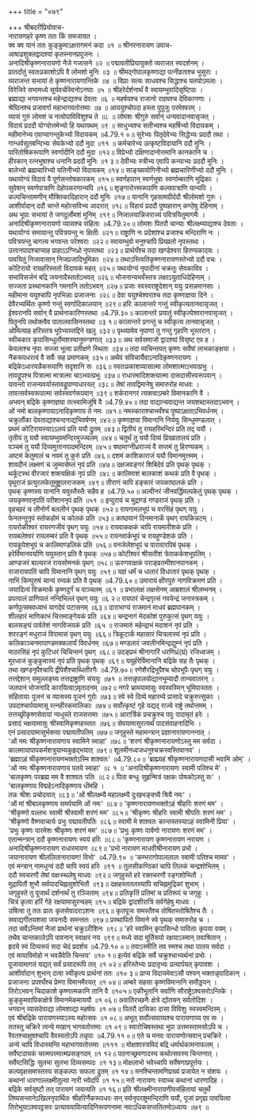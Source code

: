 +++
title = "०७९"

+++
श्रीबदरीप्रियोवाच-  
नारायणहरे कृष्ण ततः किं समजायत ।  
क्व क्व यानं ततः कुङ्कुमाऽक्षरागमनं कदा ॥१ ॥
श्रीनरनारायण उवाच-  
आषाढशुक्लद्वादश्यां कृतस्नानप्रपूजनः ।  
अनादिश्रीकृष्णनारायणो नैजे गजासने ॥२ ॥
पद्मावतीप्रियायुक्तो व्यराजत स्वदर्शनम् ।  
प्रातर्दातुं स्वतःप्रकाशोऽपि वै लोमशो मुनिः ॥३ ॥
श्रीमद्गोपालकृष्णाद्या पत्नीव्रताश्च भूसुराः ।  
व्यराजन्त सभायां ते कृष्णनारायणान्तिके ॥४ ॥
विप्राः सत्यः साधवश्च सिद्धाश्च यतयोऽमलाः ।  
विरेजिरे सभामध्ये सूर्यवर्चस्विनोऽनघाः ॥५ ॥
श्रीहरेर्दर्शनार्थं वै स्वायम्भुवादिसृष्टिपाः ।  
ब्रह्माद्या भगवन्तश्च महेन्द्राद्याश्च देवताः ॥६ ॥
महर्षयश्च राजानो राज्ञ्यश्च देविकागणाः ।  
श्रेष्ठिनश्च प्रजावर्गा महाभागवतोत्तमाः ॥७ ॥
आययुश्चोपदा हस्ता पुपूजुः परमेश्वरम् ।  
व्यासं गुरुं लोमशं च नत्वोपाविविशुश्च ते ॥८ ॥
लोमशः श्रीगुरुं सर्वान् धन्यवादानवासृजत् ।  
विदायं प्रददौ योग्योत्तमेभ्यो हि यथायथम् ॥९ ॥
साधुभ्यश्च सतीभ्यश्च महर्षिभ्यो विदायकम् ।  
महीमानेभ्य एवाप्यागन्तुकेभ्यो विदायकम् ॥4.79.१ ०॥
सुरेभ्यः पितृदेवेभ्यः सिद्धेभ्यः प्रददौ तथा ।  
गान्धर्वसूतबन्दिभ्यः सेवकेभ्यो ददौ मुदा ॥११ ॥
कर्मचारेभ्य उत्कृष्टविदायानि ददौ मुनिः ।  
पारितोषिकरूपाणि स्वर्णादीनि ददौ मुदा ॥१२॥
विप्रेभ्यो दक्षिणादानोत्तमानि कानकानि च ।  
हीरकान् रत्नभूषाश्च धनानि प्रददौ मुनिः ॥१ ३॥
देवीभ्यः स्त्रीभ्य एवापि कन्याभ्यः प्रददौ मुनिः ।  
बालेभ्यो ब्रह्मचारिभ्यो यतिनीभ्यो विदायकम् ॥१४॥
साङ्ख्ययोगिनीभ्यो ब्रह्मचारिणीभ्यो ददौ मुनिः ।  
यथायोग्यं विदायं वै पूर्णसन्तोषकारकम् ॥१५॥
स्वर्णहारान् स्वर्णभूषाः स्वर्णाम्बराणि मुद्रिकाः ।  
सुवेषान् स्वर्णपात्राणि देहोपकरणान्यपि ॥१६॥
शृङ्गारोत्तमरूपाणि कल्पपात्राणि यान्यपि ।  
कल्पचिन्तामणीन् मौक्तिकादिहारान् ददौ मुनिः ॥१७॥
यानानि गृहसामग्रीर्ददौ श्रीलोमशो गुरुः ।  
आशीर्वादान् ददौ चान्ते महोत्सविभ्य आदरात् ॥१८॥
विहायं प्रददौ पुष्पहारान् कण्ठेषु देहिनाम् ।  
अथ भूपाः सभायां ते जगदुर्लोमशं मुनिम् ॥१९॥
निजालयान्निजराज्यं पवित्रयितुमागमैः ।  
अनादिश्रीकृष्णनारायणो व्यासश्च संहिताः ॥4.79.२०॥
लोमशः पितरौ चान्याः श्रीलक्ष्म्याद्याश्च देवताः ।  
यथायोग्यं समायान्तु पवित्रयन्तु नः क्षितीः ॥२१॥
राष्ट्राणि नः प्रदेशांश्च प्रजाश्च मन्दिराणि नः ।  
पवित्रयन्तु चागत्य भगवन्तः परेश्वराः ॥२२॥
स्वायम्भुवो मनुश्चापि प्रियव्रतो नृपस्तथा ।  
उत्तानपादश्चाप्याह प्राहाऽऽग्निध्रो नृपस्तथा ॥२३॥
प्रार्थयँश्च तदा खण्डेश्वरा हिरण्यकादयः ।  
पावयितुं निजावासान् निजप्रजादिभूमिकाः ॥२४॥
तथाऽस्त्वितिकृष्णनारायणस्तेभ्यो ददौ वचः ।  
कोटिरायो रायहरिस्ततो विदायकं महत् ॥२५॥
यथायोग्यं नृपादीनां चक्रतुः सेवकाविव ।  
सभाविसर्जनं बद्रि जयनादैस्ततोऽभवत् ॥२६॥
भोजनान्यभवँस्तत्र लक्षाऽयुताधिदेहिनाम् ।  
सज्जता प्रस्थानकानि गमनानि ततोऽभवन् ॥२७॥
प्रजाः स्वस्वराष्ट्रदेशान् ययुः प्रसन्नमानसाः ।  
महीमाना ययुश्चापि नृपभिन्नाः प्रजाजनाः ॥२८॥
देवा ययुश्चेश्वराश्च तदा कृष्णाज्ञया दिने ।  
देवैरभ्यर्थितः कृष्णो गन्तुं स्वर्गादिकालयान् ॥२९॥
हरिः कालान्तरे गन्तुं स्वीकृत्यतानवासृजत् ।  
ईश्वरानपि सर्वान् वै प्रार्थनाकारिणस्तथा ॥4.79.३०॥
कालान्तरे प्रयातुं स्वीकृत्येश्वरानवासृजत् ।  
पितॄनपि तथोक्त्वैव पातालवासिनस्तथा ॥३ १॥
कालान्तरे प्रगन्तुं च स्वीकृत्य तानवासृजत् ।  
ओमित्याह हरिस्तत्र भूपेभ्यस्तद्दिने खलु ॥३२॥
पृथ्व्यामेव नृपाणां तु गन्तुं गृहाणि भूस्तरान् ।  
स्वीचकार कृपासिन्धुर्लोमशस्यानुमन्त्रणात् ॥३३॥
अथ सर्वसमाजो द्वादश्यां विसृष्ट एव ह ।  
केवलाश्च नृपाः सज्जा भूत्वा प्रतीक्षणे स्थिताः ॥३४॥
तदा व्यचिन्तयत् कृष्णः सर्वेषां लाभकाङ्क्षया ।  
नैकरूपधरत्वं वै सर्वैः सह प्रमाणकम् ॥३५॥
अथैवं संविचार्यैवाऽनादिकृष्णनरायणः ।  
बद्रिकेऽधारयन्नैकरूपाणि सदृशानि सः ॥३६॥
स्वतःप्रकाशव्यासात्मा लोमशात्माऽभवत्प्रभुः ।  
तावद्रूपश्च पित्रात्मा मात्रात्मा चाऽभवत्प्रभुः ॥३७॥
राधारमादिशक्त्यात्मा दासदासीस्वरूपवान् ।  
यावन्तो राजन्यवर्यास्तावद्रूपाण्यधारयत् ॥३८॥
तेषां तावद्विमानेषु समारुरोह माधवः ।  
तावत्सर्वस्वरूपात्मा सर्वस्ववर्गरूपवान् ॥३९॥
शर्करानगरं त्यक्त्वाऽम्बरे विमानकानि वै ।  
अभवन् बद्रिके कृष्णाज्ञया तत्स्वामिजूंषि वै ॥4.79.४०॥
तदा वाद्यान्यवाद्यन्त जयशब्दास्तदाऽभवन् ।  
ओं नमो बालकृष्णायाऽनादिकृष्णाय ते नमः ॥४१॥
नमस्काराश्चाभवँश्च पुष्पाऽक्षताऽभिवर्धनम् ।  
चक्रुर्लोका देवताद्याश्चन्दनाद्यभिवर्षणम् ॥४२॥
कृष्णाज्ञया विमानानि निर्ययुः सिन्धुमण्डलात् ।  
प्रथमं कोटिरायस्याऽऽलयं प्रति ययौ द्रुतम् ॥४३॥
द्वितीयं तु रायहरिमन्दिरं प्रति तद् ययौ ।  
तृतीयं तु ययौ स्वायम्भुवमन्दिरमुज्ज्वलम् ॥४४॥
चतुर्थं तु ययौ दिव्यं प्रियव्रतालयं प्रति ।  
पञ्चमं तु ययौ दिव्यमुत्तानपादमन्दिरम् ॥४५॥
षष्ठमाग्नीध्रराज्यं वै सप्तमं तु हिरण्यकम् ।  
अष्टमं केतुमालं च नवमं तु कुरुं प्रति ॥४६॥
दशमं काशिकाराजं ययौ विमानमुत्तमम् ।  
शावदीनं लक्ष्मणं च जुम्मासेम्लं नृपं प्रति ॥४७॥
दक्षजवङ्गरं शिबिदेवं प्रति पृथक् पृथक् ।  
थर्कूटस्थं वीरजारं शक्त्यक्षिकं नृपं प्रति ॥४८॥
कालिमाशं बालकाशं कथकं प्रति वै पृथक् ।  
पृथुराजं प्रत्युरलकेतुमुष्ट्रालराजकम् ॥४९॥
तीराणं चापि हङ्कारं जयकाष्ठलकं प्रति ।  
पृथक् कृष्णस्य यानानि ययुस्तैस्तैः सहैव ह ॥4.79.५०॥
अल्वीनरं जीनवर्द्धिमल्पकेतुं पृथक् पृथक् ।  
जयकृष्णवनृपतिं परीशाननृपं प्रति ॥५१ ॥
इन्दुरायं च मुद्राण्डं गण्डराजं पृथक् प्रति ।  
वृहच्छरं च लीनोर्णं बललीनं पृथक् पृथक् ॥५२॥
रायगामलभूपं च वरसिंहं पृथग् ययुः ।  
फेनतन्तुनृपं स्तोकहोमं च कोलकं प्रति ॥५३॥
काष्ठयानं दिनमानार्कं पृथग् रायकिन्नटम् ।  
रायरोकीश्वरं रायरणजीवं पृथग् ययुः ॥५४॥
रायवाकक्षकं चापि रायमारीशकं प्रति ।  
रायबलेश्वरं रायलम्बरं प्रति वै पृथक् ॥५५॥
रायनवार्कभूपं च रायहुण्डेशकं प्रति ।  
रायकूपेशभूपं च कालिमाण्डलिकं प्रति ॥५६॥
वनजेलेशभूपं च पारावारपिबं पृथक् ।  
हरेर्विमानवर्याणि ययुस्तान् प्रति वै पृथक् ॥५७॥
कोटीश्वरं श्रीसतीशं त्रेताकर्कशभूपतिम् ।  
आण्डजरं बाल्यरजं रायसोमनकं पृथग् ॥५८॥
ऊरुगवाक्षकं पराङ्व्रतमीशानपानकम् ।  
राजारायपतिं चापि विमानानि पृथग् ययुः ॥५९॥
यज्ञं धर्मं च धातारं विधातारं पृथक् पृथक् ।  
नाभिं किम्पुरुषं चान्यं रम्यकं प्रति वै पृथक् ॥4.79.६०॥
उमारायं क्षीरपुरुं नागविक्रमणं प्रति ।  
जयादित्यं विक्रमार्कं कृष्णदुर्गं च पाञ्चलम् ॥६१ ॥
प्रभालाक्षं लक्षसेनम् आम्रशालं श्रीलम्भनम् ।  
प्रपत्पालं प्राणिपातं नन्दिभिल्लं पृथग् ययुः ॥६ २॥
रायपारं चेन्द्रगृत्सं गवयेन्द्रं जनास्त्रकम् ।  
कर्णपुत्समवध्याभं यागदेवं पटासनम् ॥६३॥
दाराभाग्यं राजमानं माधवं ब्रह्मपानकम् ।  
शीलहारं माणिकाभं चित्तमाङ्गेयकं प्रति ॥६४॥
चन्द्रनागं मेदकोशं पुरुकुत्सं पृथग् ययुः ।  
बालसङ्घं पार्वतेशं नागविजयकं प्रति ॥६५ ॥
राजमारुं महेन्द्राभं मदाशनं नृपं प्रति ।  
शररङ्गं मधुराजं विरामासं पृथग् ययुः ॥६६॥
त्रिकूटार्कं महासारं चित्रलास्यं नृपं प्रति ।  
कलिकाञ्चनमापाण्डमक्कलार्यं विवर्धनम् ॥६७॥
मण्डलारं जवलीनमिन्द्रद्युम्नं नृपं प्रति ।  
माठरसिंहं नृपं कुटिधरं चिचिन्तनं पृथग् ॥६८॥
उदङ्प्रभं श्रीनागारिं धरणिध्रं(घ्रं) रजिध्वजम् ।  
मूरध्वजं कुङ्कुमास्यं नृपं प्रति पृथक् पृथक् ॥६९॥
ययुर्हरेर्विमानानि बद्रिके सह तैः पृथक् ।  
तथा खण्डनृपैश्चापि द्वीपेशैश्चाब्धितीरगैः ॥4.79.७०॥
रणेशैरद्रिभूपैश्च चोपभूपैः पृथग् ययुः ।  
तत्तद्देशान् समुल्लङ्घ्य तत्तद्राष्ट्राणि संययुः ॥७१ ॥
तत्तन्नृपालयोद्यानभूम्यादौ तान्यवातरन् ।  
जलपानं भोजनादि कारयित्वाऽमृतादनम् ॥७२॥
नगरे भ्रामयामासुः स्वस्वस्मिन् भूमिपास्ततः ।  
संहितायाः पूजनं च व्यासस्य पूजनं गुरोः ॥७३॥
स्वे स्वे दिव्ये महारम्ये प्रासादे चक्रुरुत्सुकाः ।  
उपदाश्चार्पयामासू रत्नहीरकमालिकाः ॥७४॥
सर्वोत्कृष्टं गृहे यद्यद् राज्ये राष्ट्रे तथोत्तमम् ।  
तत्तच्छ्रीकृष्णसेवायां न्यधुस्ते राजसत्तमाः ॥७५॥
आरार्त्रिकं प्रचक्रुश्च पपुः पादामृतं हरेः ।  
प्रसादं भक्षयामासुः श्रीस्वामिकृष्णहस्ततः ॥७६॥
सेवयामासुरत्यर्थं पादसंवाहनादिभिः ।  
एनं प्रसादयामासुर्भक्त्या पद्मावतीपतिम् ॥७७॥
जगृहुस्ते महामन्त्रान् प्रज्ञानारायणाननात् ।  
'ओं नमः श्रीकृष्णनारायणाय स्वामिने स्वाहा' ॥७८॥
'शरणं श्रीकृष्णनारायणोऽस्तु मम सर्वदा ।  
कालमायापापकर्मशत्रुयाम्यकुहृद्भयात् ॥७९॥
शूलमीनध्वजधनुश्चक्रस्वस्तिवानव' ।  
'ब्रह्माऽहं श्रीकृष्णनारायणभक्तोऽस्मि शाश्वतः' ॥4.79.८०॥
'ब्राह्म्यहं श्रीकृष्णनारायणदासी भवामि ओम्' ।  
'ओं नमः श्रीकृष्णनारायणाय पतये स्वाहा' ॥८ १ ॥
'अनादिश्रीकृष्णनारायणः स्वामी पतिश्च मे' ।  
'बालकृष्णः परब्रह्म मम वै शाश्वतः पतिः ॥८२॥
पिता बन्धुः सुहृन्मित्रं रक्षकः पोषकोऽस्तु सः' ।  
'बालकृष्णाय विद्महेऽनादिकृष्णाय धीमहि ।  
तन्नः श्रीशः प्रचोदयात् ॥८३॥
'ओं श्रीलक्ष्म्यै महालक्ष्म्यै दुःखभङ्क्त्र्यै श्रियै नमः' ।  
'ओं मां श्रीबालकृष्णाय समर्पयामि ओं नमः' ॥८४॥
'कृष्णनारायणभक्तोऽहं श्रीहरिः शरणं मम' ।  
'श्रीकृष्णो वल्लभः स्वामी श्रीस्वामी शरणं मम' ॥८५॥
'श्रीकृष्णः श्रीहरिः स्वामी श्रीपतिः शरणं मम' ।  
'श्रीकृष्णो वैष्णवाचार्यः प्रभुः पद्मावतीपतिः ॥८६॥
स्वामी मे शाश्वतः कान्तस्तस्याऽहं स्वामिनी प्रिया' ।  
'प्रभुः कृष्णः पारमेशः श्रीकृष्णः शरणं मम' ॥८७॥
'प्रभुः कृष्णः पार्वणो नारायणः शरणं मम' ।  
एतान्मन्त्रान् ददौ कृष्णनारायणः स्वयं हरिः ॥८८॥
'कृष्णनारायण कृष्णनारायण नरायण ।  
अनादिश्रीकृष्णनारायण राधारमायण ॥८९॥
'प्रभो नारायण माधवीश्रीनारायण प्रभो ।  
जयानारायण श्रीललितानारायण! विभो' ॥4.79.९० ॥
'कम्भरागोपाललालः स्वामी पतिश्च मामव' ।  
एवं मन्त्रान् नामधुन्यं ददौ चापि स्वयं हरिः ॥९१ ॥
तुलसीकण्ठिकां चापि तिलकं चन्द्रशोभितम् ।  
ददौ स्वचरणौ तेषां वक्षःस्थलेषु माधवः ॥९२॥
जगृहुस्ते हरे रक्तचरणौ रङ्गशोभितौ ।  
मुद्रापितौ शुभौ सर्वपादचिह्नसुशोभितौ ॥९३॥
दक्षहस्ततलस्यापि सचिह्नमुद्रिकां शुभाम् ।  
जगृहुस्ते तु पूजार्थं दर्शनार्थं तु रञ्जिताम् ॥९४॥
प्रतिकृतिं प्रतिमां च प्रतिरूपं च जगृहुः ।  
चित्रं कृत्वा हरिं गेहे रक्षयामासुरन्वहम् ॥९५॥
बद्रिके द्वादशीरात्रिं सर्वगेहेषु माधवः ।  
उषित्वा तु ततः प्रातः कृतसेवादराऽशनः ॥९६॥
कृतपूजः समस्तैश्च तोषितस्तोषितैश्च तैः ।  
सवाद्यगीतयशसा जयनादैः समन्ततः ॥९७॥
प्रस्थापितो विमाने स्वे पृथक् समारुरोह च ।  
तदा सर्वेऽन्तिमां नैजां प्रार्थनां चक्रुऽरीशिनः ॥९८॥
'हरे स्वामिन् कृपासिन्धो पाविताः कृपया वयम् ।  
तथैव चान्तकालेऽपि पावनान् स्वाक्षरं नय ॥९९॥
मध्ये सदा मूर्तिरूपो रक्षयाऽस्मान् तवाश्रितान् ।  
हृदये स्वं दिव्यरूपं सदा चेदं प्रदर्शय ॥4.79.१० ०॥
तवाऽस्मीति तव स्मश्च तथा पालय सर्वदा ।  
एवं मायाविमोहो न भवन्नैवेति चिन्तय' ॥१० १॥
इत्येवं बद्रिके सर्वे चक्रुश्चाभ्यर्थनां प्रभोः ।  
पूजायामागतं यद्यत् सर्वं प्रसादरूपि तत् ॥१ ०२॥
हरिस्तेभ्यः प्रदातृभ्यः प्रत्यार्पयत् कृपावशः ।  
आशीर्वादान् शुभान् दत्वा स्वीकृत्य प्रार्थनां ततः ॥१० ३॥
प्राप्य विदायमेवाऽसौ पश्यन् भक्तान्नृपादिकान् ।  
प्रजाजनाः प्रपश्यँश्च प्रेम्णा विमानमैरयत् ॥१ ०४॥
अम्बरे सहसा कृष्णविमानानि समौड्डयन् ।  
तिरोऽभवन् चिदाकाशे कृष्णात्मकानि तानि वै ॥१०५॥
एकीभूतानि सर्वाणि सौराष्ट्रेऽश्वसरोऽन्तिके ।  
कुङ्कुमवापिकाक्षेत्रे विमानमेकमाययौ ॥१ ०६॥
अवातिरच्छनैः क्षेत्रे द्योतयन् सर्वतोदिशः ।  
भगवान् व्यासदेवाद्या लोमशाद्या महर्षयः ॥१ ०७॥
पितरौ दासिका दासा विविशुः स्वस्वमन्दिरम् ।  
एवं श्रीबद्रिके पारायणस्याऽस्य महोत्सवः ॥१ ०८॥
अभूत् सर्वोत्सवाग्र्यश्च पारायणाग्र्य एव सः ।  
ततस्तु चक्रिरे त्वन्ये मखान् भागवतोत्तमाः ॥१ ०९॥
स्वारोचिषस्तथा भूपा उत्तमस्तामसोऽपि च ।  
रैवतश्चाक्षुषश्चापि वैवस्वतोऽपि तन्नृपाः ॥4.79.११ ०॥
एते च मनवः पारायणोत्सवान् प्रचक्रिरे ।  
अन्ये चापि विधास्यन्ति महाभागवतोत्तमाः ॥१११ ॥
मोक्षशास्त्रमिदं बद्रि धर्मार्थकामनाफलम् ।  
सर्वेष्टदायकं चात्मपरमात्मप्रसङ्गदम् ॥१ १२॥
पठनाच्छ्रवणादस्य कथोत्सवस्य चिन्तनात् ।  
सर्वेष्टसिद्धिः सुलभा सुलभा दिव्यसम्पदः ॥१ १३॥
मोक्षलाभो भवेच्चापि सर्वेषणाप्रपूर्त्तयः ।  
कल्पवृक्षसमास्तस्य सङ्कल्पाः सफला द्रुतम् ॥१ १४॥
मनश्चिन्तामणिप्रख्यं प्रजायेत न संशयः ।  
कथानां धारणाल्लक्ष्मीतुल्या नारी भवेदपि ॥१ १५॥
नरो नारायणः स्याच्च कथानां धारणादिह ।  
बद्रिके सर्वसृष्टौ तत् पारायणं जयत्यति ॥१ १६॥
इति श्रीलक्ष्मीनारायणीयसंहितायां चतुर्थे तिष्यसन्तानेऽखिलनृपार्थितः श्रीहरिर्नैकरूपधरः सन् सर्वनृपराष्ट्रमन्दिराणि ययौ, पूजां प्रगृह्य पावयित्वा तिरोभूयाऽश्वपट्टसरः प्रत्याययावित्यादिनिरूपणनामा नवाऽधिकसप्ततितमोऽध्यायः ॥७९ ॥
    
    
